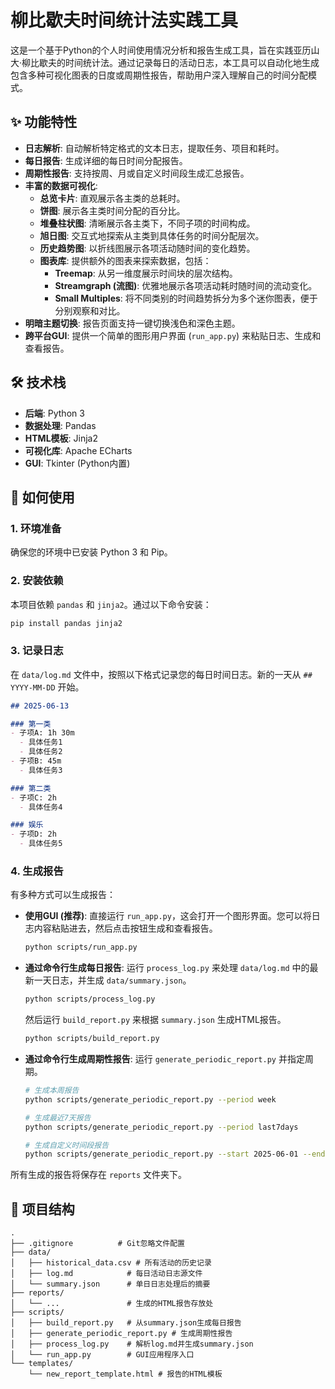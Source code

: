 # 柳比歇夫时间统计法实践工具

这是一个基于Python的个人时间使用情况分析和报告生成工具，旨在实践亚历山大·柳比歇夫的时间统计法。通过记录每日的活动日志，本工具可以自动化地生成包含多种可视化图表的日度或周期性报告，帮助用户深入理解自己的时间分配模式。

## ✨ 功能特性

- **日志解析**: 自动解析特定格式的文本日志，提取任务、项目和耗时。
- **每日报告**: 生成详细的每日时间分配报告。
- **周期性报告**: 支持按周、月或自定义时间段生成汇总报告。
- **丰富的数据可视化**:
    - **总览卡片**: 直观展示各主类的总耗时。
    - **饼图**: 展示各主类时间分配的百分比。
    - **堆叠柱状图**: 清晰展示各主类下，不同子项的时间构成。
    - **旭日图**: 交互式地探索从主类到具体任务的时间分配层次。
    - **历史趋势图**: 以折线图展示各项活动随时间的变化趋势。
    - **图表库**: 提供额外的图表来探索数据，包括：
        - **Treemap**: 从另一维度展示时间块的层次结构。
        - **Streamgraph (流图)**: 优雅地展示各项活动耗时随时间的流动变化。
        - **Small Multiples**: 将不同类别的时间趋势拆分为多个迷你图表，便于分别观察和对比。
- **明暗主题切换**: 报告页面支持一键切换浅色和深色主题。
- **跨平台GUI**: 提供一个简单的图形用户界面 (`run_app.py`) 来粘贴日志、生成和查看报告。

## 🛠️ 技术栈

- **后端**: Python 3
- **数据处理**: Pandas
- **HTML模板**: Jinja2
- **可视化库**: Apache ECharts
- **GUI**: Tkinter (Python内置)

## 🚀 如何使用

### 1. 环境准备

确保您的环境中已安装 Python 3 和 Pip。

### 2. 安装依赖

本项目依赖 `pandas` 和 `jinja2`。通过以下命令安装：

```bash
pip install pandas jinja2
```

### 3. 记录日志

在 `data/log.md` 文件中，按照以下格式记录您的每日时间日志。新的一天从 `## YYYY-MM-DD` 开始。

```markdown
## 2025-06-13

### 第一类
- 子项A: 1h 30m
  - 具体任务1
  - 具体任务2
- 子项B: 45m
  - 具体任务3

### 第二类
- 子项C: 2h
  - 具体任务4

### 娱乐
- 子项D: 2h
  - 具体任务5
```

### 4. 生成报告

有多种方式可以生成报告：

- **使用GUI (推荐)**:
  直接运行 `run_app.py`，这会打开一个图形界面。您可以将日志内容粘贴进去，然后点击按钮生成和查看报告。
  ```bash
  python scripts/run_app.py
  ```

- **通过命令行生成每日报告**:
  运行 `process_log.py` 来处理 `data/log.md` 中的最新一天日志，并生成 `data/summary.json`。
  ```bash
  python scripts/process_log.py
  ```
  然后运行 `build_report.py` 来根据 `summary.json` 生成HTML报告。
  ```bash
  python scripts/build_report.py
  ```

- **通过命令行生成周期性报告**:
  运行 `generate_periodic_report.py` 并指定周期。
  ```bash
  # 生成本周报告
  python scripts/generate_periodic_report.py --period week

  # 生成最近7天报告
  python scripts/generate_periodic_report.py --period last7days

  # 生成自定义时间段报告
  python scripts/generate_periodic_report.py --start 2025-06-01 --end 2025-06-15
  ```

所有生成的报告将保存在 `reports` 文件夹下。

## 📁 项目结构

```
.
├── .gitignore          # Git忽略文件配置
├── data/
│   ├── historical_data.csv # 所有活动的历史记录
│   ├── log.md            # 每日活动日志源文件
│   └── summary.json      # 单日日志处理后的摘要
├── reports/
│   └── ...               # 生成的HTML报告存放处
├── scripts/
│   ├── build_report.py   # 从summary.json生成每日报告
│   ├── generate_periodic_report.py # 生成周期性报告
│   ├── process_log.py    # 解析log.md并生成summary.json
│   └── run_app.py        # GUI应用程序入口
└── templates/
    └── new_report_template.html # 报告的HTML模板
```
